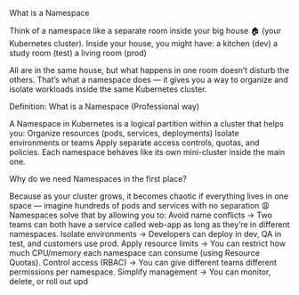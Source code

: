 What is a Namespace

Think of a namespace like a separate room inside your big house 🏠 (your Kubernetes cluster).
Inside your house, you might have:
a kitchen (dev)
a study room (test)
a living room (prod)

All are in the same house, but what happens in one room doesn’t disturb the others.
That’s what a namespace does — it gives you a way to organize and isolate workloads inside the same Kubernetes cluster.

Definition: What is a Namespace (Professional way)

A Namespace in Kubernetes is a logical partition within a cluster that helps you:
Organize resources (pods, services, deployments)
Isolate environments or teams
Apply separate access controls, quotas, and policies. Each namespace behaves like its own mini-cluster inside the main one.

Why do we need Namespaces in the first place?

Because as your cluster grows, it becomes chaotic if everything lives in one space — imagine hundreds of pods and services with no separation 😩
Namespaces solve that by allowing you to:
Avoid name conflicts → Two teams can both have a service called web-app as long as they’re in different namespaces.
Isolate environments → Developers can deploy in dev, QA in test, and customers use prod.
Apply resource limits → You can restrict how much CPU/memory each namespace can consume (using Resource Quotas).
Control access (RBAC) → You can give different teams different permissions per namespace.
Simplify management → You can monitor, delete, or roll out upd
